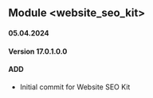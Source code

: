 ## Module <website_seo_kit>

#### 05.04.2024
#### Version 17.0.1.0.0
#### ADD
- Initial commit for Website SEO Kit
